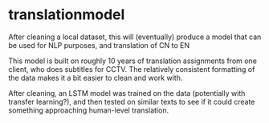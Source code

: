 # translationmodel
After cleaning a local dataset, this will (eventually) produce a model that can be used for NLP purposes, and translation of CN to EN

This model is built on roughly 10 years of translation assignments from one client, who does subtitles for CCTV. The relatively consistent 
formatting of the data makes it a bit easier to clean and work with.

After cleaning, an LSTM model was trained on the data (potentially with transfer learning?), and then tested on similar texts
to see if it could create something approaching human-level translation.
